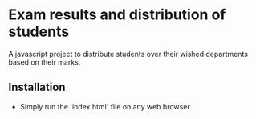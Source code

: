 # Exam results and distribution of students

A javascript project to distribute students over their wished departments based on their marks.

## Installation

- Simply run the 'index.html' file on any web browser
